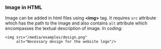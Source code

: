 ### Image in HTML
Image can be added in html files using  **&lt;img&gt;** tag. It requires <code>src</code> attribute which has the path to the image and also contains <code>alt</code> attribute which encompasses the textual description of image.
In coding:
```
<img src="/media/examples/design.png"
     alt="Necessary design for the website logo"/>
```
